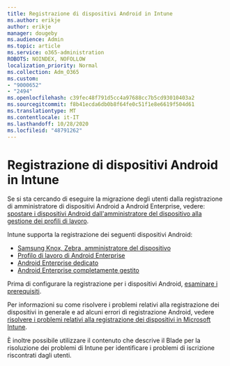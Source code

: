 ```yaml
---
title: Registrazione di dispositivi Android in Intune
ms.author: erikje
author: erikje
manager: dougeby
ms.audience: Admin
ms.topic: article
ms.service: o365-administration
ROBOTS: NOINDEX, NOFOLLOW
localization_priority: Normal
ms.collection: Adm_O365
ms.custom:
- "9000652"
- "2494"
ms.openlocfilehash: c39fec48f791d5cc4a97688cc7b5cd93010403a2
ms.sourcegitcommit: f8b41ecda6db0b8f64fe0c51f1e8e6619f504d61
ms.translationtype: MT
ms.contentlocale: it-IT
ms.lasthandoff: 10/28/2020
ms.locfileid: "48791262"
---
```

# <a name="enrolling-android-devices-into-intune"></a>Registrazione di dispositivi Android in Intune

Se si sta cercando di eseguire la migrazione degli utenti dalla registrazione di amministratore di dispositivi Android a Android Enterprise, vedere: [spostare i dispositivi Android dall'amministratore del dispositivo alla gestione dei profili di lavoro](https://docs.microsoft.com/mem/intune/enrollment/android-move-device-admin-work-profile).

Intune supporta la registrazione dei seguenti dispositivi Android:  

- [Samsung Knox, Zebra, amministratore del dispositivo](https://docs.microsoft.com/mem/intune/enrollment/android-enroll-device-administrator)
- [Profilo di lavoro di Android Enterprise](https://docs.microsoft.com/mem/intune/enrollment/android-enterprise-overview)
- [Android Enterprise dedicato](https://docs.microsoft.com/mem/intune/enrollment/android-dedicated-devices-fully-managed-enroll)
- [Android Enterprise completamente gestito](https://docs.microsoft.com/mem/intune/enrollment/android-fully-managed-enroll)

Prima di configurare la registrazione per i dispositivi Android, [esaminare i prerequisiti](https://docs.microsoft.com/intune/enrollment/android-enroll).  

Per informazioni su come risolvere i problemi relativi alla registrazione dei dispositivi in generale e ad alcuni errori di registrazione Android, vedere [risolvere i problemi relativi alla registrazione dei dispositivi in Microsoft Intune](https://docs.microsoft.com/mem/intune/enrollment/troubleshoot-android-enrollment).

È inoltre possibile utilizzare il contenuto che descrive il Blade per la risoluzione dei problemi di Intune per identificare i problemi di iscrizione riscontrati dagli utenti.
